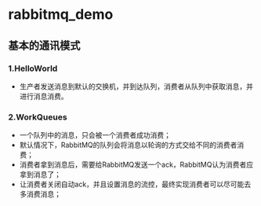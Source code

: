 # rabbitmq_demo

## 基本的通讯模式

### 1.HelloWorld
- 生产者发送消息到默认的交换机，并到达队列，消费者从队列中获取消息，并进行消息消费。

### 2.WorkQueues
- 一个队列中的消息，只会被一个消费者成功消费；
- 默认情况下，RabbitMQ的队列会将消息以轮询的方式交给不同的消费者消费；
- 消费者拿到消息后，需要给RabbitMQ发送一个ack，RabbitMQ认为消费者应拿到消息了；
- 让消费者关闭自动ack，并且设置消息的流控，最终实现消费者可以尽可能去多消费消息；